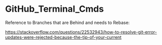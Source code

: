 # GitHub_Terminal_Cmds

Reference to Branches that are Behind and needs to Rebase:

https://stackoverflow.com/questions/22532943/how-to-resolve-git-error-updates-were-rejected-because-the-tip-of-your-current
